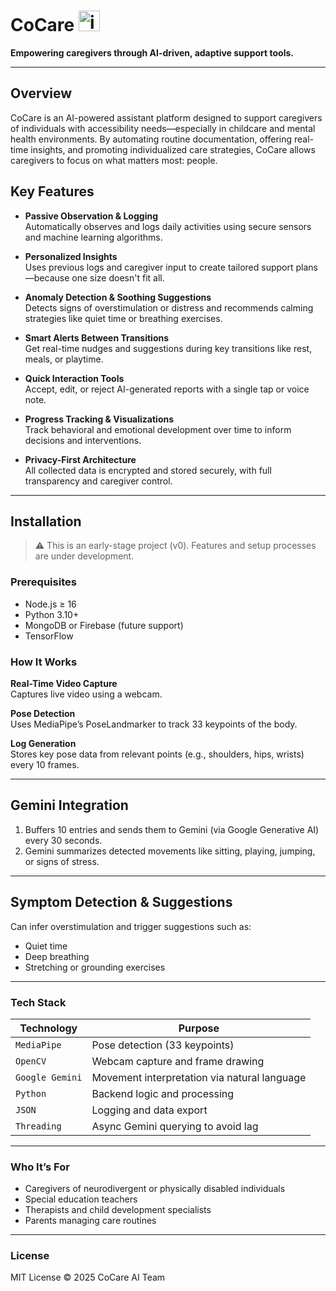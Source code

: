 # CoCare <img width="34" height="33" alt="image" src="https://github.com/user-attachments/assets/2d80d557-07ca-497d-afb0-13e57a11443b" />


**Empowering caregivers through AI-driven, adaptive support tools.**

---

## Overview

CoCare is an AI-powered assistant platform designed to support caregivers of individuals with accessibility needs—especially in childcare and mental health environments. By automating routine documentation, offering real-time insights, and promoting individualized care strategies, CoCare allows caregivers to focus on what matters most: people.

## Key Features

- **Passive Observation & Logging**  
  Automatically observes and logs daily activities using secure sensors and machine learning algorithms.

- **Personalized Insights**  
  Uses previous logs and caregiver input to create tailored support plans—because one size doesn't fit all.

- **Anomaly Detection & Soothing Suggestions**  
  Detects signs of overstimulation or distress and recommends calming strategies like quiet time or breathing exercises.

- **Smart Alerts Between Transitions**  
  Get real-time nudges and suggestions during key transitions like rest, meals, or playtime.

- **Quick Interaction Tools**  
  Accept, edit, or reject AI-generated reports with a single tap or voice note.

- **Progress Tracking & Visualizations**  
  Track behavioral and emotional development over time to inform decisions and interventions.

- **Privacy-First Architecture**  
  All collected data is encrypted and stored securely, with full transparency and caregiver control.

---

## Installation

> ⚠️ This is an early-stage project (v0). Features and setup processes are under development.

### Prerequisites

- Node.js ≥ 16
- Python 3.10+
- MongoDB or Firebase (future support)
- TensorFlow

### How It Works

**Real-Time Video Capture**  
Captures live video using a webcam.

**Pose Detection**  
Uses MediaPipe’s PoseLandmarker to track 33 keypoints of the body.

**Log Generation**  
Stores key pose data from relevant points (e.g., shoulders, hips, wrists) every 10 frames.

---

## Gemini Integration

1. Buffers 10 entries and sends them to Gemini (via Google Generative AI) every 30 seconds.  
2. Gemini summarizes detected movements like sitting, playing, jumping, or signs of stress.

---

## Symptom Detection & Suggestions

Can infer overstimulation and trigger suggestions such as:

- Quiet time  
- Deep breathing  
- Stretching or grounding exercises  

---

### Tech Stack

| Technology      | Purpose                                      |
|----------------|----------------------------------------------|
| `MediaPipe`     | Pose detection (33 keypoints)                |
| `OpenCV`        | Webcam capture and frame drawing             |
| `Google Gemini` | Movement interpretation via natural language |
| `Python`        | Backend logic and processing                 |
| `JSON`          | Logging and data export                      |
| `Threading`     | Async Gemini querying to avoid lag           |

---

### Who It’s For

- Caregivers of neurodivergent or physically disabled individuals  
- Special education teachers  
- Therapists and child development specialists  
- Parents managing care routines  

---

### License

MIT License © 2025 CoCare AI Team

